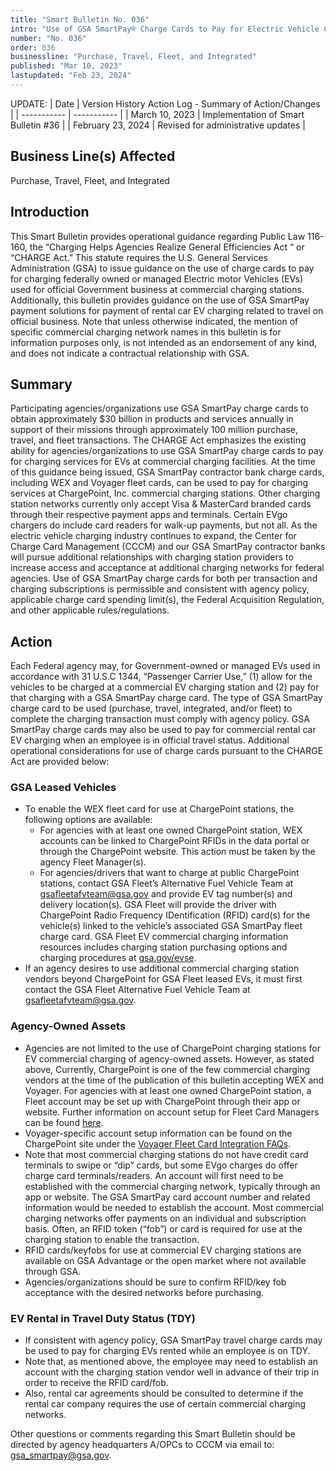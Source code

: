 ```yaml
---
title: "Smart Bulletin No. 036"
intro: "Use of GSA SmartPay® Charge Cards to Pay for Electric Vehicle Charging Pursuant to the “Charging Helps Agencies Realize General Efficiencies Act” or “CHARGE Act”).."
number: "No. 036"
order: 036
businessline: "Purchase, Travel, Fleet, and Integrated"
published: "Mar 10, 2023"
lastupdated: "Feb 23, 2024"
---
```


UPDATE:
| Date | Version History Action Log - Summary of Action/Changes |
| ----------- | ----------- |
| March 10, 2023 | Implementation of Smart Bulletin #36 |
| February 23, 2024 | Revised for administrative updates |

## Business Line(s) Affected

Purchase, Travel, Fleet, and Integrated

## Introduction

This Smart Bulletin provides operational guidance regarding Public Law 116-160, the “Charging Helps Agencies Realize General Efficiencies Act “ or “CHARGE Act.” This statute requires the U.S. General Services Administration (GSA) to issue guidance on the use of charge cards to pay for charging federally owned or managed Electric motor Vehicles (EVs) used for official Government business at commercial charging stations. Additionally, this bulletin provides guidance on the use of GSA SmartPay payment solutions for payment of rental car EV charging related to travel on official business. Note that unless otherwise indicated, the mention of specific commercial charging network names in this bulletin is for information purposes only, is not intended as an endorsement of any kind, and does not indicate a contractual relationship with GSA.

## Summary

Participating agencies/organizations use GSA SmartPay charge cards to obtain approximately $30 billion in products and services annually in support of their missions through approximately 100 million purchase, travel, and fleet transactions. The CHARGE Act emphasizes the existing ability for agencies/organizations to use GSA SmartPay charge cards to pay for charging services for EVs at commercial charging facilities. At the time of this guidance being issued, GSA SmartPay contractor bank charge cards, including WEX and Voyager fleet cards, can be used to pay for charging services at ChargePoint, Inc. commercial charging stations. Other charging station networks currently only accept Visa & MasterCard branded cards through their respective payment apps and terminals. Certain EVgo chargers do include card readers for walk-up payments, but not all. As the electric vehicle charging industry continues to expand, the Center for Charge Card Management (CCCM) and our GSA SmartPay contractor banks will pursue additional relationships with charging station providers to increase access and acceptance at additional charging networks for federal agencies. Use of GSA SmartPay charge cards for both per transaction and charging subscriptions is permissible and consistent with agency policy, applicable charge card spending limit(s), the Federal Acquisition Regulation, and other applicable rules/regulations.

## Action

Each Federal agency may, for Government-owned or managed EVs used in accordance with 31 U.S.C 1344, “Passenger Carrier Use,” (1) allow for the vehicles to be charged at a commercial EV charging station and (2) pay for that charging with a GSA SmartPay charge card. The type of GSA SmartPay charge card to be used (purchase, travel, integrated, and/or fleet) to complete the charging transaction must comply with agency policy. GSA SmartPay charge cards may also be used to pay for commercial rental car EV charging when an employee is in official travel status. Additional operational considerations for use of charge cards pursuant to the CHARGE Act are provided below:

### GSA Leased Vehicles
-  To enable the WEX fleet card for use at ChargePoint stations, the following options are available:
    -  For agencies with at least one owned ChargePoint station, WEX accounts can be linked to ChargePoint RFIDs in the data portal or through the ChargePoint website. This action must be taken by the agency Fleet Manager(s).
    - For agencies/drivers that want to charge at public ChargePoint stations, contact GSA Fleet’s Alternative Fuel Vehicle Team at gsafleetafvteam@gsa.gov and provide EV tag number(s) and delivery location(s). GSA Fleet will provide the driver with ChargePoint Radio Frequency IDentification (RFID) card(s) for the vehicle(s) linked to the vehicle’s associated GSA SmartPay fleet charge card. GSA Fleet EV commercial charging information resources includes charging station purchasing options and charging procedures at [gsa.gov/evse](http://gsa.gov/evse).
- If an agency desires to use additional commercial charging station vendors beyond ChargePoint for GSA Fleet leased EVs, it must first contact the GSA Fleet Alternative Fuel Vehicle Team at gsafleetafvteam@gsa.gov.
### Agency-Owned Assets
- Agencies are not limited to the use of ChargePoint charging stations for EV commercial charging of agency-owned assets. However, as stated above, Currently, ChargePoint is one of the few commercial charging vendors at the time of the publication of this bulletin accepting WEX and Voyager. For agencies with at least one owned ChargePoint station, a Fleet account may be set up with ChargePoint through their app or website. Further information on account setup for Fleet Card Managers can be found [here](https://docs.google.com/document/d/1tm6H3aQe-JqC9qcgkbx-dxLJdkFpB2ecLsFVi0Qm6pE/edit). 
- Voyager-specific account setup information can be found on the ChargePoint site under the [Voyager Fleet Card Integration FAQs](https://www.chargepoint.com/solutions/voyager-faq/).
- Note that most commercial charging stations do not have credit card terminals to swipe or “dip” cards, but some EVgo charges do offer charge card terminals/readers. An account will first need to be established with the commercial charging network, typically through an app or website. The GSA SmartPay card account number and related information would be needed to establish the account. Most commercial charging networks offer payments on an individual and subscription basis. Often, an RFID token (“fob”) or card is required for use at the charging station to enable the transaction.
- RFID cards/keyfobs for use at commercial EV charging stations are available on GSA Advantage or the open market where not available through GSA.
- Agencies/organizations should be sure to confirm RFID/key fob acceptance with the desired networks before purchasing.
### EV Rental in Travel Duty Status (TDY)
- If consistent with agency policy, GSA SmartPay travel charge cards may be used to pay for charging EVs rented while an employee is on TDY.
- Note that, as mentioned above, the employee may need to establish an account with the charging station vendor well in advance of their trip in order to receive the RFID card/fob.
- Also, rental car agreements should be consulted to determine if the rental car company requires the use of certain commercial charging networks.

Other questions or comments regarding this Smart Bulletin should be directed by agency headquarters A/OPCs to CCCM via email to: gsa_smartpay@gsa.gov. 
